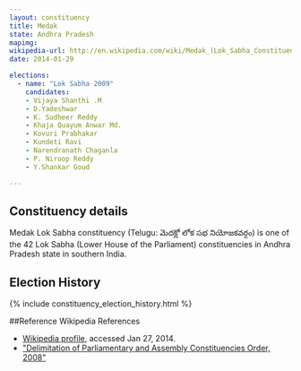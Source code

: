 ```yaml
---
layout: constituency
title: Medak
state: Andhra Pradesh
mapimg: 
wikipedia-url: http://en.wikipedia.com/wiki/Medak_(Lok_Sabha_Constituency)
date: 2014-01-29

elections: 
  - name: "Lok Sabha 2009"
    candidates: 
    - Vijaya Shanthi .M 
    - D.Yadeshwar 
    - K. Sudheer Reddy 
    - Khaja Quayum Anwar Md. 
    - Kovuri Prabhakar 
    - Kundeti Ravi 
    - Narendranath Chaganla 
    - P. Niroop Reddy 
    - Y.Shankar Goud 

---
```

## Constituency details
Medak Lok Sabha constituency (Telugu: మెదక్లో లోక సభ నియోజకవర్గం) is one of the 42 Lok Sabha (Lower House of the Parliament) constituencies in Andhra Pradesh state in southern India.




## Election History
{% include constituency_election_history.html %}

##Reference
Wikipedia References
- [Wikipedia profile]({{page.profile.wikipedia}}), accessed Jan 27, 2014.
- ["Delimitation of Parliamentary and Assembly Constituencies Order, 2008"][wiki1]

[wiki1]: http://eci.nic.in/eci_main/CurrentElections/CONSOLIDATED_ORDER%20_ECI%20.pdf
